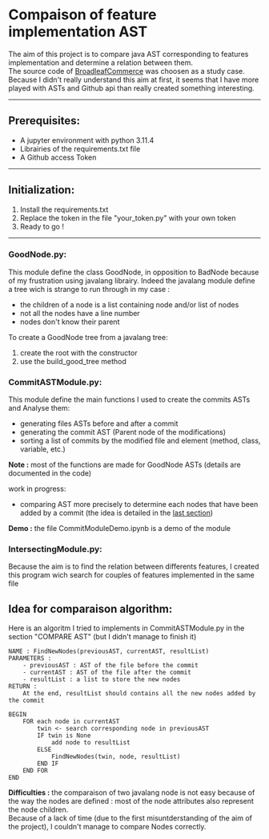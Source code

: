 # Compaison of feature implementation AST

The aim of this project is to compare java AST corresponding to features implementation and determine a relation between them.  
The source code of [BroadleafCommerce](https://github.com/BroadleafCommerce/BroadleafCommerce/) was choosen as a study case.  
Because I didn't really understand this aim at first, it seems that I have more played with ASTs and Github api than really created something interesting.  

------------------------------------------------------------------------------------------------------

## Prerequisites:

- A jupyter environment with python 3.11.4
- Librairies of the requirements.txt file
- A Github access Token

------------------------------------------------------------------------------------------------------

## Initialization:
1. Install the requirements.txt
2. Replace the token in the file "your_token.py" with your own token
3. Ready to go !

------------------------------------------------------------------------------------------------------
### GoodNode.py:
This module define the class GoodNode, in opposition to BadNode because of my frustration using javalang librairy. Indeed the javalang module define a tree wich is strange to run through in my case :
- the children of a node is a list containing node and/or list of nodes
- not all the nodes have a line number
- nodes don't know their parent

To create a GoodNode tree from a javalang tree:
1) create the root with the constructor
2) use the build_good_tree method

### CommitASTModule.py:
This module define the main functions I used to create the commits ASTs and Analyse them:
- generating files ASTs before and after a commit
- generating the commit AST (Parent node of the modifications)
- sorting a list of commits by the modified file and element (method, class, variable, etc.)

**Note :** most of the functions are made for GoodNode ASTs (details are documented in the code)

work in progress:
- comparing AST more precisely to determine each nodes that have been added by a commit
(the idea is detailed in the [last section](#idea-for-comparaison-algorithm:))

**Demo :** the file CommitModuleDemo.ipynb is a demo of the module

### IntersectingModule.py:
Because the aim is to find the relation between differents features, I created this program wich search for couples of features implemented in the same file

## Idea for comparaison algorithm:

Here is an algoritm I tried to implements in CommitASTModule.py in the section "COMPARE AST" (but I didn't manage to finish it)

```
NAME : FindNewNodes(previousAST, currentAST, resultList)
PARAMETERS :
    - previousAST : AST of the file before the commit
    - currentAST : AST of the file after the commit
    - resultList : a list to store the new nodes
RETURN :
    At the end, resultList should contains all the new nodes added by the commit

BEGIN
    FOR each node in currentAST
        twin <- search corresponding node in previousAST
        IF twin is None
            add node to resultList
        ELSE
            FindNewNodes(twin, node, resultList)
        END IF
    END FOR
END
```

**Difficulties :** the comparaison of two javalang node is not easy because of the way the nodes are defined : most of the node attributes also represent the node children.  
Because of a lack of time (due to the first misuntderstanding of the aim of the project), I couldn't manage to compare Nodes correctly.

```
